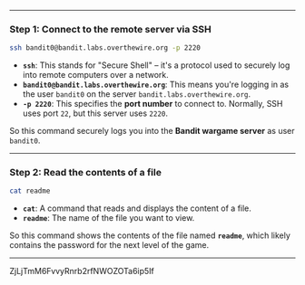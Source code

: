 
---

### **Step 1: Connect to the remote server via SSH**

```bash
ssh bandit0@bandit.labs.overthewire.org -p 2220
```

- **`ssh`**: This stands for "Secure Shell" – it's a protocol used to securely log into remote computers over a network.
- **`bandit0@bandit.labs.overthewire.org`**: This means you're logging in as the user `bandit0` on the server `bandit.labs.overthewire.org`.
- **`-p 2220`**: This specifies the **port number** to connect to. Normally, SSH uses port `22`, but this server uses `2220`.

So this command securely logs you into the **Bandit wargame server** as user `bandit0`.

---

### **Step 2: Read the contents of a file**

```bash
cat readme
```

- **`cat`**: A command that reads and displays the content of a file.
- **`readme`**: The name of the file you want to view.

So this command shows the contents of the file named **`readme`**, which likely contains the password for the next level of the game.

---

ZjLjTmM6FvvyRnrb2rfNWOZOTa6ip5If
